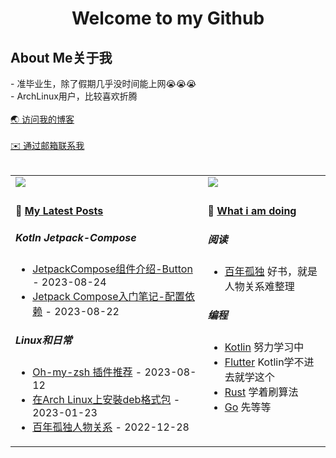 <h1 align="center">Welcome to my Github</h1>

<h2> About Me关于我 </h2>
- 准毕业生，除了假期几乎没时间能上网😭😭😭<br>
- ArchLinux用户，比较喜欢折腾 <br>
<br>
 <a href='https://www.lilkon.cn/' target='_blank'> 🌏 访问我的博客</a> 
 <br>
 <br>
 <a href='mailto:black1201wk@outlook.com' target='_blank'> ✉️ 通过邮箱联系我</a>

<br>
<br>

<table  align="center" width="100%">
<tr>
<td valign="top">


<img src="https://github-readme-stats.vercel.app/api?username=Blackwen&theme=dark&show_icons=false&line_height=20"/>
</td>
<td valign="top">

<img src="https://github-readme-stats.vercel.app/api/top-langs/?username=Blackwen&theme=dark&layout=compact&line_height=40dp"/>
</td>
</tr>

<tr>
<td valign="top">

#### 📁 <a href="https://lilkon.cn/posts/" target="_blank">My Latest Posts</a>

<!-- START_SECTION:blog -->
##### Kotln Jetpack-Compose 
* <a href='https://www.lilkon.cn/posts/jetpack-compose-all-button/' target='_blank'>JetpackCompose组件介绍-Button</a> - 2023-08-24
* <a href='https://www.lilkon.cn/posts/set-up-jetpack-compose/' target='_blank'>Jetpack Compose入门笔记-配置依赖</a> - 2023-08-22
##### Linux和日常
* <a href='https://www.lilkon.cn/posts/omz-plugins/' target='_blank'>Oh-my-zsh 插件推荐</a> - 2023-08-12
* <a href='https://www.lilkon.cn/posts/install-deb-on-archlinux/' target='_blank'>在Arch Linux上安裝deb格式包</a> - 2023-01-23
* <a href='https://www.lilkon.cn/posts/one-hundred-years-of-solitude-character-relationship/' target='_blank'>百年孤独人物关系</a> - 2022-12-28
<!-- END_SECTION:blog -->
</td>
  
<td valign="top">

#### 📝 <a href="https://movie.douban.com/people/znyalor/collect" target="_blank">What i am doing</a>

<!-- START_SECTION:douban -->
##### 阅读
* <a href='https://book.douban.com/subject/2055664//' target='_blank'>百年孤独</a> 好书，就是人物关系难整理
##### 编程
* <a href='https://kotlinlang.org/' target='_blank'>Kotlin</a> 努力学习中
* <a href='https://flutter.dev/' target='_blank'>Flutter</a> Kotlin学不进去就学这个
* <a href='https://www.rust-lang.org/' target='_blank'>Rust</a> 学着刷算法
* <a href='https://go.dev/' target='_blank'>Go</a> 先等等
<!-- END_SECTION:douban -->
</td>
</tr>
</table>

